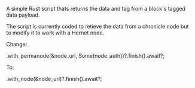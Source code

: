 A simple Rust script thats returns the data and tag from a block's tagged data payload.

The script is currently coded to retieve the data from a chronicle node but to modify it to work with a Hornet node.

Change:

.with_permanode(&node_url, Some(node_auth))?.finish().await?;

To:

.with_node(&node_url)?.finish().await?;
